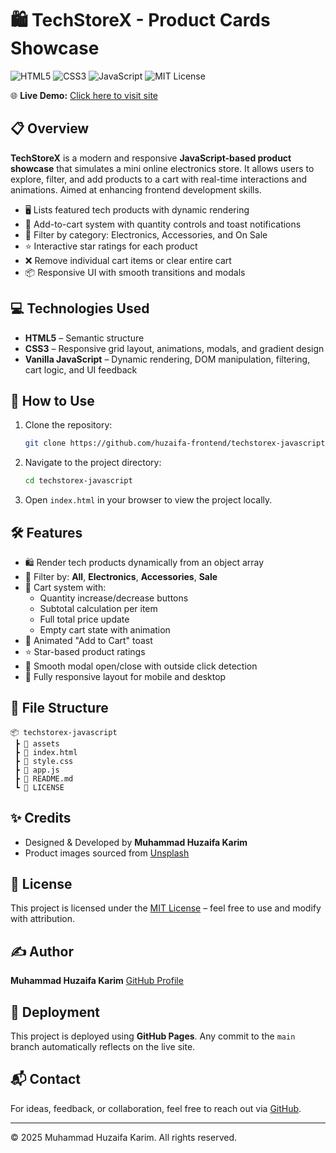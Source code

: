 # 🛍️ TechStoreX - Product Cards Showcase

![HTML5](https://img.shields.io/badge/HTML5-E34F26?style=for-the-badge&logo=html5&logoColor=white)
![CSS3](https://img.shields.io/badge/CSS3-1572B6?style=for-the-badge&logo=css3&logoColor=white)
![JavaScript](https://img.shields.io/badge/JavaScript-F7DF1E?style=for-the-badge&logo=javascript&logoColor=black)
![MIT License](https://img.shields.io/badge/license-MIT-green?style=for-the-badge)

🌐 **Live Demo:** [Click here to visit site](https://huzaifa-frontend.github.io/techstorex-javascript/)

## 📋 Overview

**TechStoreX** is a modern and responsive **JavaScript-based product showcase** that simulates a mini online electronics store. It allows users to explore, filter, and add products to a cart with real-time interactions and animations. Aimed at enhancing frontend development skills.

- 🖥️ Lists featured tech products with dynamic rendering
- 🛒 Add-to-cart system with quantity controls and toast notifications
- 🧹 Filter by category: Electronics, Accessories, and On Sale
- ⭐ Interactive star ratings for each product
- ❌ Remove individual cart items or clear entire cart
- 📦 Responsive UI with smooth transitions and modals

## 💻 Technologies Used

- **HTML5** – Semantic structure
- **CSS3** – Responsive grid layout, animations, modals, and gradient design
- **Vanilla JavaScript** – Dynamic rendering, DOM manipulation, filtering, cart logic, and UI feedback

## 🚀 How to Use

1. Clone the repository:

   ```bash
   git clone https://github.com/huzaifa-frontend/techstorex-javascript.git
   ```

2. Navigate to the project directory:

   ```bash
   cd techstorex-javascript
   ```

3. Open `index.html` in your browser to view the project locally.

## 🛠️ Features

- 🛍️ Render tech products dynamically from an object array
- 🧭 Filter by: **All**, **Electronics**, **Accessories**, **Sale**
- 🛒 Cart system with:
  - Quantity increase/decrease buttons
  - Subtotal calculation per item
  - Full total price update
  - Empty cart state with animation
- 📢 Animated "Add to Cart" toast
- ⭐ Star-based product ratings
- 🧼 Smooth modal open/close with outside click detection
- 📱 Fully responsive layout for mobile and desktop

## 📁 File Structure

```
📦 techstorex-javascript
 ┣ 📂 assets
 ┣ 📄 index.html
 ┣ 📄 style.css
 ┣ 📄 app.js
 ┣ 📄 README.md
 ┗ 📄 LICENSE
```

## ✨ Credits

- Designed & Developed by **Muhammad Huzaifa Karim**
- Product images sourced from [Unsplash](https://unsplash.com/)

## 📄 License

This project is licensed under the [MIT License](LICENSE) – feel free to use and modify with attribution.

## ✍️ Author

**Muhammad Huzaifa Karim**
[GitHub Profile](https://github.com/huzaifakarim1)

## 🔄 Deployment

This project is deployed using **GitHub Pages**. Any commit to the `main` branch automatically reflects on the live site.

## 📬 Contact

For ideas, feedback, or collaboration, feel free to reach out via [GitHub](https://github.com/huzaifakarim1).

---

© 2025 Muhammad Huzaifa Karim. All rights reserved.

